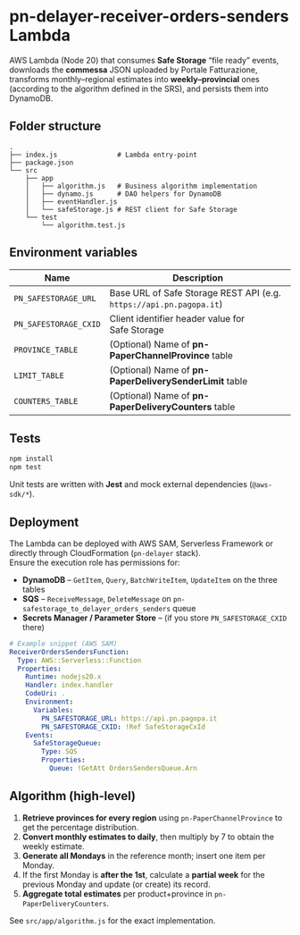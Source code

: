 # pn-delayer-receiver-orders-senders Lambda

AWS Lambda (Node 20) that consumes **Safe Storage** “file ready” events, downloads the
**commessa** JSON uploaded by Portale Fatturazione, transforms monthly–regional estimates into
**weekly–provincial** ones (according to the algorithm defined in the SRS),
and persists them into DynamoDB.

## Folder structure

```
.
├── index.js               # Lambda entry‑point
├── package.json
└── src
    ├── app
    │   ├── algorithm.js   # Business algorithm implementation
    │   ├── dynamo.js      # DAO helpers for DynamoDB
    │   ├── eventHandler.js
    │   └── safeStorage.js # REST client for Safe Storage
    └── test
        └── algorithm.test.js
```

## Environment variables

| Name                      | Description                                                         |
|---------------------------|---------------------------------------------------------------------|
| `PN_SAFESTORAGE_URL`      | Base URL of Safe Storage REST API (e.g. `https://api.pn.pagopa.it`) |
| `PN_SAFESTORAGE_CXID`     | Client identifier header value for Safe Storage                     |
| `PROVINCE_TABLE`          | (Optional) Name of **pn-PaperChannelProvince** table                |
| `LIMIT_TABLE`             | (Optional) Name of **pn-PaperDeliverySenderLimit** table            |
| `COUNTERS_TABLE`          | (Optional) Name of **pn-PaperDeliveryCounters** table               |

## Tests

```bash
npm install
npm test
```

Unit tests are written with **Jest** and mock external dependencies (`@aws-sdk/*`).

## Deployment

The Lambda can be deployed with AWS SAM, Serverless Framework or directly through
CloudFormation (`pn-delayer` stack).  
Ensure the execution role has permissions for:

* **DynamoDB** – `GetItem`, `Query`, `BatchWriteItem`, `UpdateItem` on the three tables
* **SQS** – `ReceiveMessage`, `DeleteMessage` on `pn-safestorage_to_delayer_orders_senders` queue
* **Secrets Manager / Parameter Store** – (if you store `PN_SAFESTORAGE_CXID` there)

```yaml
# Example snippet (AWS SAM)
ReceiverOrdersSendersFunction:
  Type: AWS::Serverless::Function
  Properties:
    Runtime: nodejs20.x
    Handler: index.handler
    CodeUri: .
    Environment:
      Variables:
        PN_SAFESTORAGE_URL: https://api.pn.pagopa.it
        PN_SAFESTORAGE_CXID: !Ref SafeStorageCxId
    Events:
      SafeStorageQueue:
        Type: SQS
        Properties:
          Queue: !GetAtt OrdersSendersQueue.Arn
```

## Algorithm (high‑level)

1. **Retrieve provinces for every region** using `pn-PaperChannelProvince` to get the
   percentage distribution.
2. **Convert monthly estimates to daily**, then multiply by 7 to obtain the weekly estimate.
3. **Generate all Mondays** in the reference month; insert one item per Monday.
4. If the first Monday is **after the 1st**, calculate a **partial week** for the previous Monday
   and update (or create) its record.
5. **Aggregate total estimates** per product+province in `pn-PaperDeliveryCounters`.

See `src/app/algorithm.js` for the exact implementation.
